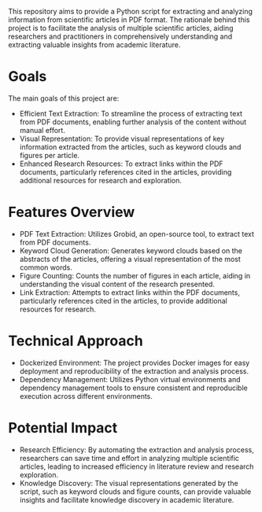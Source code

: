 This repository aims to provide a Python script for extracting and analyzing information from scientific articles in PDF format. The rationale behind this project is to facilitate the analysis of multiple scientific articles, aiding researchers and practitioners in comprehensively understanding and extracting valuable insights from academic literature.

# Goals

The main goals of this project are:

- Efficient Text Extraction: To streamline the process of extracting text from PDF documents, enabling further analysis of the content without manual effort.
- Visual Representation: To provide visual representations of key information extracted from the articles, such as keyword clouds and figures per article.
- Enhanced Research Resources: To extract links within the PDF documents, particularly references cited in the articles, providing additional resources for research and exploration.

# Features Overview

- PDF Text Extraction: Utilizes Grobid, an open-source tool, to extract text from PDF documents.
- Keyword Cloud Generation: Generates keyword clouds based on the abstracts of the articles, offering a visual representation of the most common words.
- Figure Counting: Counts the number of figures in each article, aiding in understanding the visual content of the research presented.
- Link Extraction: Attempts to extract links within the PDF documents, particularly references cited in the articles, to provide additional resources for research.

# Technical Approach

- Dockerized Environment: The project provides Docker images for easy deployment and reproducibility of the extraction and analysis process.
- Dependency Management: Utilizes Python virtual environments and dependency management tools to ensure consistent and reproducible execution across different environments.

# Potential Impact

- Research Efficiency: By automating the extraction and analysis process, researchers can save time and effort in analyzing multiple scientific articles, leading to increased efficiency in literature review and research exploration.
- Knowledge Discovery: The visual representations generated by the script, such as keyword clouds and figure counts, can provide valuable insights and facilitate knowledge discovery in academic literature.
